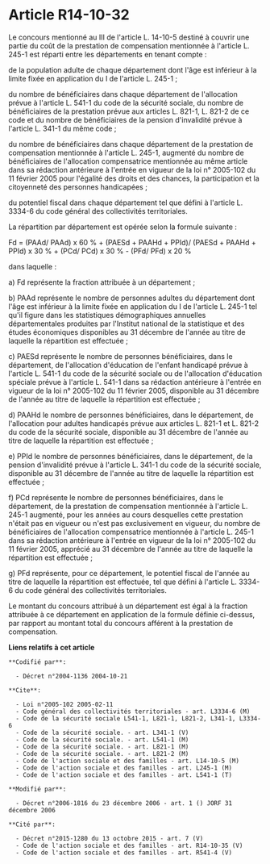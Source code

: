 # Article R14-10-32

Le concours mentionné au III de l'article L. 14-10-5 destiné à couvrir une partie du coût de la prestation de compensation
mentionnée à l'article L. 245-1 est réparti entre les départements en tenant compte :

de la population adulte de chaque département dont l'âge est inférieur à la limite fixée en application du I de l'article L.
245-1 ;

du nombre de bénéficiaires dans chaque département de l'allocation prévue à l'article L. 541-1 du code de la sécurité
sociale, du nombre de bénéficiaires de la prestation prévue aux articles L. 821-1, L. 821-2 de ce code et du nombre de
bénéficiaires de la pension d'invalidité prévue à l'article L. 341-1 du même code ;

du nombre de bénéficiaires dans chaque département de la prestation de compensation mentionnée à l'article L. 245-1, augmenté
du nombre de bénéficiaires de l'allocation compensatrice mentionnée au même article dans sa rédaction antérieure à l'entrée
en vigueur de la loi n° 2005-102 du 11 février 2005 pour l'égalité des droits et des chances, la participation et la
citoyenneté des personnes handicapées ;

du potentiel fiscal dans chaque département tel que défini à l'article L. 3334-6 du code général des collectivités
territoriales.

La répartition par département est opérée selon la formule suivante :

Fd = (PAAd/ PAAd) x 60 % + (PAESd + PAAHd + PPId)/ (PAESd + PAAHd + PPId) x 30 % + (PCd/ PCd) x 30 % - (PFd/ PFd) x 20 %

dans laquelle :

a) Fd représente la fraction attribuée à un département ;

b) PAAd représente le nombre de personnes adultes du département dont l'âge est inférieur à la limite fixée en application du
I de l'article L. 245-1 tel qu'il figure dans les statistiques démographiques annuelles départementales produites par
l'Institut national de la statistique et des études économiques disponibles au 31 décembre de l'année au titre de laquelle la
répartition est effectuée ;

c) PAESd représente le nombre de personnes bénéficiaires, dans le département, de l'allocation d'éducation de l'enfant
handicapé prévue à l'article L. 541-1 du code de la sécurité sociale ou de l'allocation d'éducation spéciale prévue à
l'article L. 541-1 dans sa rédaction antérieure à l'entrée en vigueur de la loi n° 2005-102 du 11 février 2005, disponible au
31 décembre de l'année au titre de laquelle la répartition est effectuée ;

d) PAAHd le nombre de personnes bénéficiaires, dans le département, de l'allocation pour adultes handicapés prévue aux
articles L. 821-1 et L. 821-2 du code de la sécurité sociale, disponible au 31 décembre de l'année au titre de laquelle la
répartition est effectuée ;

e) PPId le nombre de personnes bénéficiaires, dans le département, de la pension d'invalidité prévue à l'article L. 341-1 du
code de la sécurité sociale, disponible au 31 décembre de l'année au titre de laquelle la répartition est effectuée ;

f) PCd représente le nombre de personnes bénéficiaires, dans le département, de la prestation de compensation mentionnée à
l'article L. 245-1 augmenté, pour les années au cours desquelles cette prestation n'était pas en vigueur ou n'est pas
exclusivement en vigueur, du nombre de bénéficiaires de l'allocation compensatrice mentionnée à l'article L. 245-1 dans sa
rédaction antérieure à l'entrée en vigueur de la loi n° 2005-102 du 11 février 2005, apprécié au 31 décembre de l'année au
titre de laquelle la répartition est effectuée ;

g) PFd représente, pour ce département, le potentiel fiscal de l'année au titre de laquelle la répartition est effectuée, tel
que défini à l'article L. 3334-6 du code général des collectivités territoriales.

Le montant du concours attribué à un département est égal à la fraction attribuée à ce département en application de la
formule définie ci-dessus, par rapport au montant total du concours afférent à la prestation de compensation.

**Liens relatifs à cet article**

	**Codifié par**:

	  - Décret n°2004-1136 2004-10-21

	**Cite**:

	  - Loi n°2005-102 2005-02-11
	  - Code général des collectivités territoriales - art. L3334-6 (M)
	  - Code de la sécurité sociale L541-1, L821-1, L821-2, L341-1, L3334-6
	  - Code de la sécurité sociale. - art. L341-1 (V)
	  - Code de la sécurité sociale. - art. L541-1 (M)
	  - Code de la sécurité sociale. - art. L821-1 (M)
	  - Code de la sécurité sociale. - art. L821-2 (M)
	  - Code de l'action sociale et des familles - art. L14-10-5 (M)
	  - Code de l'action sociale et des familles - art. L245-1 (M)
	  - Code de l'action sociale et des familles - art. L541-1 (T)

	**Modifié par**:

	  - Décret n°2006-1816 du 23 décembre 2006 - art. 1 () JORF 31 décembre 2006

	**Cité par**:

	  - Décret n°2015-1280 du 13 octobre 2015 - art. 7 (V)
	  - Code de l'action sociale et des familles - art. R14-10-35 (V)
	  - Code de l'action sociale et des familles - art. R541-4 (V)
